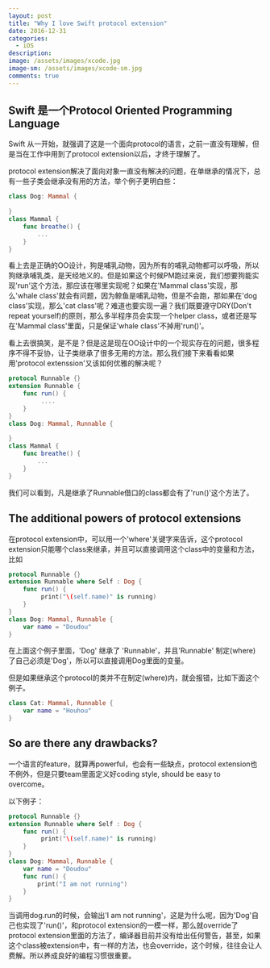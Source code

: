 ```yaml
---
layout: post
title: "Why I love Swift protocol extension"
date: 2016-12-31
categories:
  - iOS
description: 
image: /assets/images/xcode.jpg
image-sm: /assets/images/xcode-sm.jpg
comments: true
---
```


## Swift 是一个Protocol Oriented Programming Language

Swift 从一开始，就强调了这是一个面向protocol的语言，之前一直没有理解，但是当在工作中用到了protocol extension以后，才终于理解了。

protocol extension解决了面向对象一直没有解决的问题，在单继承的情况下，总有一些子类会继承没有用的方法，举个例子更明白些：

```swift
class Dog: Mammal {
	
}
class Mammal {
	func breathe() {
        ...
    }
}
```

看上去是正确的OO设计，狗是哺乳动物，因为所有的哺乳动物都可以呼吸，所以狗继承哺乳类，是天经地义的。但是如果这个时候PM跑过来说，我们想要狗能实现'run'这个方法，那应该在哪里实现呢？如果在'Mammal class'实现，那么'whale class'就会有问题，因为鲸鱼是哺乳动物，但是不会跑，那如果在'dog class'实现，那么'cat class'呢？难道也要实现一遍？我们既要遵守DRY(Don't repeat yourself)的原则，那么多半程序员会实现一个helper class，或者还是写在'Mammal class'里面，只是保证'whale class'不掉用'run()'。

看上去很搞笑，是不是？但是这是现在OO设计中的一个现实存在的问题，很多程序不得不妥协，让子类继承了很多无用的方法。那么我们接下来看看如果用'protocol extenssion'又该如何优雅的解决呢？

```swift
protocol Runnable {}
extension Runnable {
    func run() {
         ....
    }
}
class Dog: Mammal, Runnable {
	
}
class Mammal {
	func breathe() {
        ...
    }
}
```

我们可以看到，凡是继承了Runnable借口的class都会有了'run()'这个方法了。

## The additional powers of protocol extensions
 
在protocol extension中，可以用一个'where'关键字来告诉，这个protocol extension只能哪个class来继承，并且可以直接调用这个class中的变量和方法，比如

```swift
protocol Runnable {}
extension Runnable where Self : Dog {
    func run() {
         print("\(self.name)" is running)
    }
}
class Dog: Mammal, Runnable {
	var name = "Doudou"
}
```

在上面这个例子里面，'Dog' 继承了 'Runnable'，并且'Runnable' 制定(where)了自己必须是'Dog'，所以可以直接调用Dog里面的变量。

但是如果继承这个protocol的类并不在制定(where)内，就会报错，比如下面这个例子。

```swift
class Cat: Mammal, Runnable {
	var name = "Houhou"
}
```

## So are there any drawbacks?

一个语言的feature，就算再powerful，也会有一些缺点，protocol extension也不例外，但是只要team里面定义好coding style, should be easy to overcome。

以下例子：

```swift
protocol Runnable {}
extension Runnable where Self : Dog {
    func run() {
         print("\(self.name)" is running)
    }
}
class Dog: Mammal, Runnable {
	var name = "Doudou"
	func run() {
        print("I am not running")
    }
}
```

当调用dog.run的时候，会输出'I am not running'，这是为什么呢，因为'Dog'自己也实现了'run()'，和protocol extension的一模一样，那么就override了protocol extension里面的方法了，编译器目前并没有给出任何警告，甚至，如果这个class被extension中，有一样的方法，也会override，这个时候，往往会让人费解。所以养成良好的编程习惯很重要。


